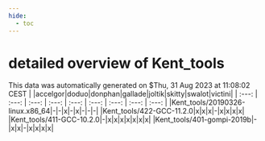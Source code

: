 ```yaml
---
hide:
  - toc
---
```


detailed overview of Kent_tools
===============================


This data was automatically generated on $Thu, 31 Aug 2023 at 11:08:02 CEST
| |accelgor|doduo|donphan|gallade|joltik|skitty|swalot|victini|
| :---: | :---: | :---: | :---: | :---: | :---: | :---: | :---: | :---: |
|Kent_tools/20190326-linux.x86_64|-|-|x|-|x|-|-|-|
|Kent_tools/422-GCC-11.2.0|x|x|x|-|x|x|x|x|
|Kent_tools/411-GCC-10.2.0|-|x|x|x|x|x|x|x|
|Kent_tools/401-gompi-2019b|-|x|x|-|x|x|x|x|
